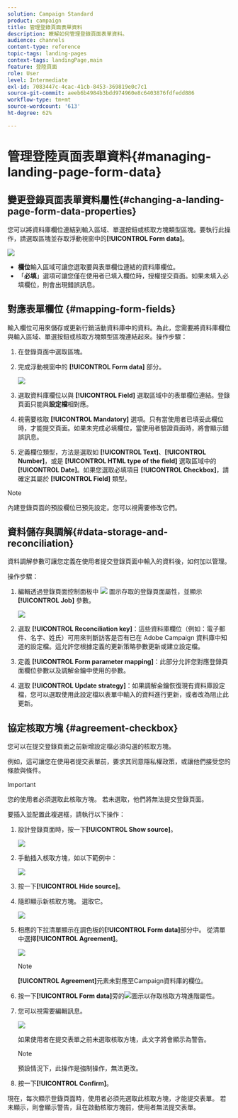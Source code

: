 ```yaml
---
solution: Campaign Standard
product: campaign
title: 管理登錄頁面表單資料
description: 瞭解如何管理登錄頁面表單資料。
audience: channels
content-type: reference
topic-tags: landing-pages
context-tags: landingPage,main
feature: 登陸頁面
role: User
level: Intermediate
exl-id: 7083447c-4cac-41cb-8453-369819e0c7c1
source-git-commit: aeeb6b4984b3bdd974960e8c6403876fdfedd886
workflow-type: tm+mt
source-wordcount: '613'
ht-degree: 62%

---
```


# 管理登陸頁面表單資料{#managing-landing-page-form-data}

## 變更登錄頁面表單資料屬性{#changing-a-landing-page-form-data-properties}

您可以將資料庫欄位連結到輸入區域、單選按鈕或核取方塊類型區塊。要執行此操作，請選取區塊並存取浮動視窗中的&#x200B;**[!UICONTROL Form data]**。

![](assets/delivery_content_9.png)

* **欄位**&#x200B;輸入區域可讓您選取要與表單欄位連結的資料庫欄位。
* 「**必填**」選項可讓您僅在使用者已填入欄位時，授權提交頁面。如果未填入必填欄位，則會出現錯誤訊息。

## 對應表單欄位 {#mapping-form-fields}

輸入欄位可用來儲存或更新行銷活動資料庫中的資料。為此，您需要將資料庫欄位與輸入區域、單選按鈕或核取方塊類型區塊連結起來。操作步驟：

1. 在登錄頁面中選取區塊。
1. 完成浮動視窗中的 **[!UICONTROL Form data]** 部分。

   ![](assets/editing_lp_content_4.png)

1. 選取資料庫欄位以與 **[!UICONTROL Field]** 選取區域中的表單欄位連結。登錄頁面只能與&#x200B;**設定檔**&#x200B;相對應。

1. 視需要核取 **[!UICONTROL Mandatory]** 選項。只有當使用者已填妥此欄位時，才能提交頁面。如果未完成必填欄位，當使用者驗證頁面時，將會顯示錯誤訊息。

1. 定義欄位類型，方法是選取如 **[!UICONTROL Text]**、**[!UICONTROL Number]**，或是 **[!UICONTROL HTML type of the field]** 選取區域中的 **[!UICONTROL Date]**。如果您選取必填項目 **[!UICONTROL Checkbox]**，請確定其屬於 **[!UICONTROL Field]** 類型。

>[!NOTE]
>
>內建登錄頁面的預設欄位已預先設定。您可以視需要修改它們。

## 資料儲存與調解{#data-storage-and-reconciliation}

資料調解參數可讓您定義在使用者提交登錄頁面中輸入的資料後，如何加以管理。

操作步驟：

1. 編輯透過登錄頁面控制面板中 ![](assets/edit_darkgrey-24px.png) 圖示存取的登錄頁面屬性，並顯示 **[!UICONTROL Job]** 參數。

   ![](assets/lp_parameters_4.png)

1. 選取 **[!UICONTROL Reconciliation key]**：這些資料庫欄位（例如：電子郵件、名字、姓氏）可用來判斷訪客是否有已在 Adobe Campaign 資料庫中知道的設定檔。這允許您根據定義的更新策略參數更新或建立設定檔。
1. 定義 **[!UICONTROL Form parameter mapping]**：此部分允許您對應登錄頁面欄位參數以及調解金鑰中使用的參數。
1. 選取 **[!UICONTROL Update strategy]**：如果調解金鑰恢復現有資料庫設定檔，您可以選取使用此設定檔以表單中輸入的資料進行更新，或者改為阻止此更新。

## 協定核取方塊 {#agreement-checkbox}

您可以在提交登錄頁面之前新增設定檔必須勾選的核取方塊。

例如，這可讓您在使用者提交表單前，要求其同意隱私權政策，或讓他們接受您的條款與條件。

<!--This is particularly useful in the following case:

When a profile opens the landing page from an Outlook.com mailbox, Outlook checks whether the links on the landing page are suspicious. However, this Outlook security feature (called safelinks) has an unwanted effect: it automatically activates the buttons included on the landing page. Consequently, profiles are automatically subscribed or unsubscribed without confirmation when the landing page is displayed after clicking the email link, even if they do not submit the form.

![](assets/lp_submit_button.png)

To avoid this, Adobe recommends you always add to your landing page a checkbox which enables the profile to agree before proceeding with subscription or unsubscription.-->

>[!IMPORTANT]
>
>您的使用者必須選取此核取方塊。 若未選取，他們將無法提交登錄頁面。

要插入並配置此複選框，請執行以下操作：

1. 設計登錄頁面時，按一下&#x200B;**[!UICONTROL Show source]**。

   ![](assets/lp_show_source.png)

1. 手動插入核取方塊，如以下範例中：

   ![](assets/lp_checkbox_code.png)

   <!--
   <div id="HtmlPage_htmlPage.line3" data-nl-format="datetime"><input type="checkbox" class="nl-dce-todo" data-nl-bindto="agreement" data-nl-agreementmsg="You must agree with the terms and conditions before proceeding" />I agree with the terms and conditions</div>
   -->

1. 按一下&#x200B;**[!UICONTROL Hide source]**。

1. 隨即顯示新核取方塊。 選取它。

   ![](assets/lp_select_checkbox.png)

1. 相應的下拉清單顯示在調色板的&#x200B;**[!UICONTROL Form data]**&#x200B;部分中。 從清單中選擇&#x200B;**[!UICONTROL Agreement]**。

   ![](assets/lp_form_data_drop-down.png)

   >[!NOTE]
   >
   >**[!UICONTROL Agreement]**&#x200B;元素未對應至Campaign資料庫的欄位。

1. 按一下&#x200B;**[!UICONTROL Form data]**&#x200B;旁的![](assets/lp-properties-icon.png)圖示以存取核取方塊進階屬性。

1. 您可以視需要編輯訊息。

   ![](assets/lp_agreement_message.png)

   如果使用者在提交表單之前未選取核取方塊，此文字將會顯示為警告。

   >[!NOTE]
   >
   >預設情況下，此操作是強制操作，無法更改。

1. 按一下&#x200B;**[!UICONTROL Confirm]**。

現在，每次顯示登錄頁面時，使用者必須先選取此核取方塊，才能提交表單。 若未顯示，則會顯示警告，且在啟動核取方塊前，使用者無法提交表單。